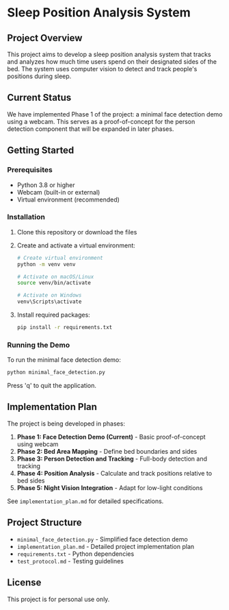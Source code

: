 # Sleep Position Analysis System

## Project Overview

This project aims to develop a sleep position analysis system that tracks and analyzes how much time users spend on their designated sides of the bed. The system uses computer vision to detect and track people's positions during sleep.

## Current Status

We have implemented Phase 1 of the project: a minimal face detection demo using a webcam. This serves as a proof-of-concept for the person detection component that will be expanded in later phases.

## Getting Started

### Prerequisites

- Python 3.8 or higher
- Webcam (built-in or external)
- Virtual environment (recommended)

### Installation

1. Clone this repository or download the files

2. Create and activate a virtual environment:
   ```bash
   # Create virtual environment
   python -m venv venv
   
   # Activate on macOS/Linux
   source venv/bin/activate
   
   # Activate on Windows
   venv\Scripts\activate
   ```

3. Install required packages:
   ```bash
   pip install -r requirements.txt
   ```

### Running the Demo

To run the minimal face detection demo:

```bash
python minimal_face_detection.py
```

Press 'q' to quit the application.

## Implementation Plan

The project is being developed in phases:

1. **Phase 1: Face Detection Demo (Current)** - Basic proof-of-concept using webcam
2. **Phase 2: Bed Area Mapping** - Define bed boundaries and sides
3. **Phase 3: Person Detection and Tracking** - Full-body detection and tracking
4. **Phase 4: Position Analysis** - Calculate and track positions relative to bed sides
5. **Phase 5: Night Vision Integration** - Adapt for low-light conditions

See `implementation_plan.md` for detailed specifications.

## Project Structure

- `minimal_face_detection.py` - Simplified face detection demo
- `implementation_plan.md` - Detailed project implementation plan
- `requirements.txt` - Python dependencies
- `test_protocol.md` - Testing guidelines

## License

This project is for personal use only.
